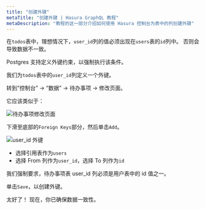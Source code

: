 ```yaml
---
title: "创建外键"
metaTitle: "创建外键 | Hasura GraphQL 教程"
metaDescription: "教程的这一部分介绍如何使用 Hasura 控制台为表中的列创建外键"
---
```


在`todos`表中，理想情况下，`user_id`列的值必须出现在`users`表的`id`列中。 否则会导致数据不一致。

Postgres 支持定义外键约束，以强制执行该条件。

我们为`todos`表中的`user_id`列定义一个外键。

转到“控制台” -> “数据” -> 待办事项 -> 修改页面。

它应该类似于：

![待办事项修改页面](https://graphql-engine-cdn.hasura.io/learn-hasura/assets/graphql-hasura/todos-modify-page.png)

下滑至底部的`Foreign Keys`部分，然后单击`Add`。

![user_id 外键](https://graphql-engine-cdn.hasura.io/learn-hasura/assets/graphql-hasura/user-id-foreign-key.png)

- 选择引用表作为`users`
- 选择 From 列作为`user_id`，选择 To 列作为`id`

我们强制要求，待办事项表 user_id 列必须是用户表中的 id 值之一。

单击`Save`，以创建外键。

太好了！ 现在，你已确保数据一致性。
